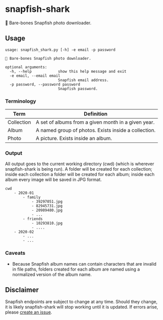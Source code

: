 # snapfish-shark

🦈 Bare-bones Snapfish photo downloader.

## Usage

```
usage: snapfish_shark.py [-h] -e email -p password

🦈 Bare-bones Snapfish photo downloader.

optional arguments:
  -h, --help            show this help message and exit
  -e email, --email email
                        Snapfish email address.
  -p password, --password password
                        Snapfish password.
```

### Terminology

| Term       | Definition                                           |
| ---------- | ---------------------------------------------------- |
| Collection | A set of albums from a given month in a given year.  |
| Album      | A named group of photos. Exists inside a collection. |
| Photo      | A picture. Exists inside an album.                   |

### Output

All output goes to the current working directory (cwd) (which is wherever
snapfish-shark is being run). A folder will be created for each collection;
inside each collection a folder will be created for each album; inside each
album every image will be saved in JPG format.

```
cwd
    - 2020-01
        - family
            - 39297051.jpg
            - 82945731.jpg
            - 20989480.jpg
            - ...
        - friends
            - 10293810.jpg
            - ....
    - 2020-02
        - ...
        - ...
```

### Caveats

-   Because Snapfish album names can contain characters that are invalid in file
    paths, folders created for each album are named using a normalized version
    of the album name.

## Disclaimer

Snapfish endpoints are subject to change at any time. Should they change, it is
likely snapfish-shark will stop working until it is updated. If errors arise,
please [create an issue](https://github.com/slbls/snapfish-shark/issues/new).

